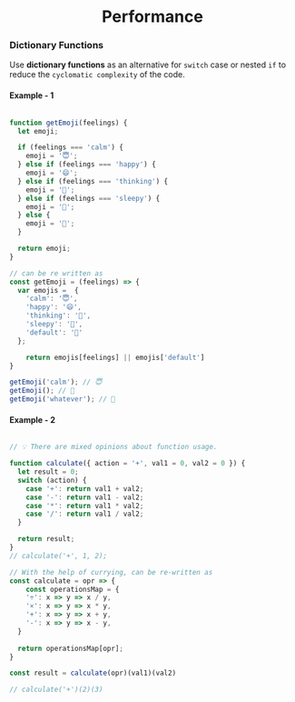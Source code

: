 <div align="center">
  <h1> Performance </h1>
</div>

### Dictionary Functions

Use **dictionary functions** as an alternative for `switch` case or nested `if` to reduce the `cyclomatic complexity` of the code.

#### Example - 1 

```javascript

function getEmoji(feelings) {
  let emoji;

  if (feelings === 'calm') {
    emoji = '😇';
  } else if (feelings === 'happy') {
    emoji = '😄';
  } else if (feelings === 'thinking') {
    emoji = '🤔';
  } else if (feelings === 'sleepy') {
    emoji = '🥱';
  } else {
    emoji = '🥳';
  }

  return emoji;
}

// can be re written as
const getEmoji = (feelings) => {
  var emojis =  {
    'calm': '😇',
    'happy': '😄',
    'thinking': '🤔',
    'sleepy': '🥱',
    'default': '🥳'
  };

	return emojis[feelings] || emojis['default']
}

getEmoji('calm'); // 😇
getEmoji(); // 🥳
getEmoji('whatever'); // 🥳
```


#### Example - 2

```javascript

// 💡 There are mixed opinions about function usage.

function calculate({ action = '+', val1 = 0, val2 = 0 }) {
  let result = 0;
  switch (action) {
    case '+': return val1 + val2;
    case '-': return val1 - val2;
    case '*': return val1 * val2;
    case '/': return val1 / val2;
  }

  return result;
}
// calculate('+', 1, 2);

// With the help of currying, can be re-written as
const calculate = opr => {
    const operationsMap = {
    '÷': x => y => x / y,
    '×': x => y => x * y,
    '+': x => y => x + y,
    '-': x => y => x - y,
  }
  
  return operationsMap[opr];
}

const result = calculate(opr)(val1)(val2)

// calculate('+')(2)(3)

```

